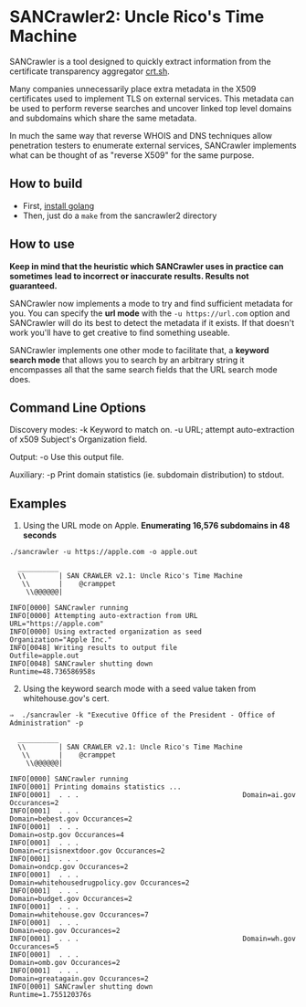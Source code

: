 # SANCrawler2: Uncle Rico's Time Machine

SANCrawler is a tool designed to quickly extract information from the certificate
transparency aggregator [crt.sh](https://crt.sh/). 

Many companies unnecessarily place extra metadata in the X509 certificates used to 
implement TLS on external services. This metadata can be used to perform reverse
searches and uncover linked top level domains and subdomains which share the same
metadata. 

In much the same way that reverse WHOIS and DNS techniques allow penetration 
testers to enumerate external services, SANCrawler implements what can be thought 
of as "reverse X509" for the same purpose.

## How to build

- First, [install golang](https://golang.org/doc/install) 
- Then, just do a `make` from the sancrawler2 directory

## How to use

**Keep in mind that the heuristic which SANCrawler uses in practice can sometimes**
**lead to incorrect or inaccurate results. Results not guaranteed.**

SANCrawler now implements a mode to try and find sufficient metadata for you. You can 
specify the **url mode** with the `-u https://url.com` option and SANCrawler will do 
its best to detect the metadata if it exists. If that doesn't work you'll have to get 
creative to find something useable. 

SANCrawler implements one other mode to facilitate that, a **keyword search mode** 
that allows you to search by an arbitrary string it encompasses all that the same search 
fields that the URL search mode does. 

## Command Line Options

Discovery modes:
  -k  Keyword to match on.
  -u  URL; attempt auto-extraction of x509 Subject's Organization field.

Output:
  -o  Use this output file.

Auxiliary:
  -p  Print domain statistics (ie. subdomain distribution) to stdout.

## Examples

1. Using the URL mode on Apple. **Enumerating 16,576 subdomains in 48 seconds**

```
./sancrawler -u https://apple.com -o apple.out

  __________
  \\        | SAN CRAWLER v2.1: Uncle Rico's Time Machine
   \\       |    @cramppet
    \\@@@@@@|   
	
INFO[0000] SANCrawler running                           
INFO[0000] Attempting auto-extraction from URL           URL="https://apple.com"
INFO[0000] Using extracted organization as seed          Organization="Apple Inc."
INFO[0048] Writing results to output file                Outfile=apple.out
INFO[0048] SANCrawler shutting down                      Runtime=48.736586958s
```

2. Using the keyword search mode with a seed value taken from whitehouse.gov's cert.

```
⇒  ./sancrawler -k "Executive Office of the President - Office of Administration" -p

  __________
  \\        | SAN CRAWLER v2.1: Uncle Rico's Time Machine
   \\       |    @cramppet
    \\@@@@@@|   
	
INFO[0000] SANCrawler running                           
INFO[0001] Printing domains statistics ...              
INFO[0001]  . . .                                        Domain=ai.gov Occurances=2
INFO[0001]  . . .                                        Domain=bebest.gov Occurances=2
INFO[0001]  . . .                                        Domain=ostp.gov Occurances=4
INFO[0001]  . . .                                        Domain=crisisnextdoor.gov Occurances=2
INFO[0001]  . . .                                        Domain=ondcp.gov Occurances=2
INFO[0001]  . . .                                        Domain=whitehousedrugpolicy.gov Occurances=2
INFO[0001]  . . .                                        Domain=budget.gov Occurances=2
INFO[0001]  . . .                                        Domain=whitehouse.gov Occurances=7
INFO[0001]  . . .                                        Domain=eop.gov Occurances=2
INFO[0001]  . . .                                        Domain=wh.gov Occurances=5
INFO[0001]  . . .                                        Domain=omb.gov Occurances=2
INFO[0001]  . . .                                        Domain=greatagain.gov Occurances=2
INFO[0001] SANCrawler shutting down                      Runtime=1.755120376s
```
